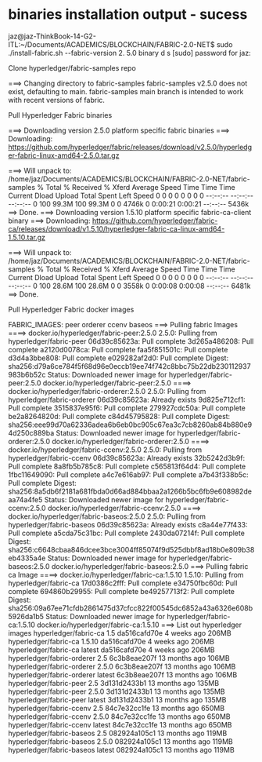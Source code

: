 # binaries installation output - sucess

jaz@jaz-ThinkBook-14-G2-ITL:~/Documents/ACADEMICS/BLOCKCHAIN/FABRIC-2.0-NET$ sudo ./install-fabric.sh --fabric-version 2.
5.0 binary d s
[sudo] password for jaz:

Clone hyperledger/fabric-samples repo

===> Changing directory to fabric-samples
fabric-samples v2.5.0 does not exist, defaulting to main. fabric-samples main branch is intended to work with recent versions of fabric.

Pull Hyperledger Fabric binaries

===> Downloading version 2.5.0 platform specific fabric binaries
===> Downloading:  <https://github.com/hyperledger/fabric/releases/download/v2.5.0/hyperledger-fabric-linux-amd64-2.5.0.tar.gz>

===> Will unpack to: /home/jaz/Documents/ACADEMICS/BLOCKCHAIN/FABRIC-2.0-NET/fabric-samples
  % Total    % Received % Xferd  Average Speed   Time    Time     Time  Current
                                 Dload  Upload   Total   Spent    Left  Speed
  0     0    0     0    0     0      0      0 --:--:-- --:--:-- --:--:--     0
100 99.3M  100 99.3M    0     0  4746k      0  0:00:21  0:00:21 --:--:-- 5436k
==> Done.
===> Downloading version 1.5.10 platform specific fabric-ca-client binary
===> Downloading:  <https://github.com/hyperledger/fabric-ca/releases/download/v1.5.10/hyperledger-fabric-ca-linux-amd64-1.5.10.tar.gz>

===> Will unpack to: /home/jaz/Documents/ACADEMICS/BLOCKCHAIN/FABRIC-2.0-NET/fabric-samples
  % Total    % Received % Xferd  Average Speed   Time    Time     Time  Current
                                 Dload  Upload   Total   Spent    Left  Speed
  0     0    0     0    0     0      0      0 --:--:-- --:--:-- --:--:--     0
100 28.6M  100 28.6M    0     0  3558k      0  0:00:08  0:00:08 --:--:-- 6481k
==> Done.

Pull Hyperledger Fabric docker images

FABRIC_IMAGES: peer orderer ccenv baseos
===> Pulling fabric Images
====>  docker.io/hyperledger/fabric-peer:2.5.0
2.5.0: Pulling from hyperledger/fabric-peer
06d39c85623a: Pull complete
3d265a486208: Pull complete
a2120d0078ca: Pull complete
faa5f851501c: Pull complete
d3d4a3bbe808: Pull complete
e029282af2d0: Pull complete
Digest: sha256:d79a6ce784f5f68d96e0eccb19ee74f742c8bbc75b22db230112937983b6b52c
Status: Downloaded newer image for hyperledger/fabric-peer:2.5.0
docker.io/hyperledger/fabric-peer:2.5.0
====>  docker.io/hyperledger/fabric-orderer:2.5.0
2.5.0: Pulling from hyperledger/fabric-orderer
06d39c85623a: Already exists
9d825e712cf1: Pull complete
3515837e95f6: Pull complete
279927cdc50a: Pull complete
be2a8264820d: Pull complete
c84d45795828: Pull complete
Digest: sha256:eee99d70a62336adea6b6eb0bc905c67ea3c7cb8260ab84b880e94d250c889ba
Status: Downloaded newer image for hyperledger/fabric-orderer:2.5.0
docker.io/hyperledger/fabric-orderer:2.5.0
====>  docker.io/hyperledger/fabric-ccenv:2.5.0
2.5.0: Pulling from hyperledger/fabric-ccenv
06d39c85623a: Already exists
32b5242d3b9f: Pull complete
8a8fb5b785c8: Pull complete
c565813f64d4: Pull complete
1fbc11649090: Pull complete
a4c7e616ab97: Pull complete
a7b43f338b5c: Pull complete
Digest: sha256:8a5db6f2181a681fbda0d66ad884bbaa2a1266b5bc6fb9e608982deaa74a4fe5
Status: Downloaded newer image for hyperledger/fabric-ccenv:2.5.0
docker.io/hyperledger/fabric-ccenv:2.5.0
====>  docker.io/hyperledger/fabric-baseos:2.5.0
2.5.0: Pulling from hyperledger/fabric-baseos
06d39c85623a: Already exists
c8a44e77f433: Pull complete
a5cda75c31bc: Pull complete
2430da07214f: Pull complete
Digest: sha256:c6648cbaa846dcee3bce3004ff85074f9d525dbbf8ad18b0e809b38eb4335a4e
Status: Downloaded newer image for hyperledger/fabric-baseos:2.5.0
docker.io/hyperledger/fabric-baseos:2.5.0
===> Pulling fabric ca Image
====>  docker.io/hyperledger/fabric-ca:1.5.10
1.5.10: Pulling from hyperledger/fabric-ca
17d0386c2fff: Pull complete
e34750fbc60d: Pull complete
694860b29955: Pull complete
be49257713f2: Pull complete
Digest: sha256:09a67ee71cfdb2861475d37cfcc822f00545dc6852a43a6326e608b5926da1b5
Status: Downloaded newer image for hyperledger/fabric-ca:1.5.10
docker.io/hyperledger/fabric-ca:1.5.10
===> List out hyperledger images
hyperledger/fabric-ca        1.5       da516cafd70e   4 weeks ago     206MB
hyperledger/fabric-ca        1.5.10    da516cafd70e   4 weeks ago     206MB
hyperledger/fabric-ca        latest    da516cafd70e   4 weeks ago     206MB
hyperledger/fabric-orderer   2.5       6c3b8eae207f   13 months ago   106MB
hyperledger/fabric-orderer   2.5.0     6c3b8eae207f   13 months ago   106MB
hyperledger/fabric-orderer   latest    6c3b8eae207f   13 months ago   106MB
hyperledger/fabric-peer      2.5       3d131d2433b1   13 months ago   135MB
hyperledger/fabric-peer      2.5.0     3d131d2433b1   13 months ago   135MB
hyperledger/fabric-peer      latest    3d131d2433b1   13 months ago   135MB
hyperledger/fabric-ccenv     2.5       84c7e32cc1fe   13 months ago   650MB
hyperledger/fabric-ccenv     2.5.0     84c7e32cc1fe   13 months ago   650MB
hyperledger/fabric-ccenv     latest    84c7e32cc1fe   13 months ago   650MB
hyperledger/fabric-baseos    2.5       082924a105c1   13 months ago   119MB
hyperledger/fabric-baseos    2.5.0     082924a105c1   13 months ago   119MB
hyperledger/fabric-baseos    latest    082924a105c1   13 months ago   119MB
